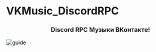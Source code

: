 # VKMusic_DiscordRPC
<h3 align="center">Discord RPC Музыки ВКонтакте!</h3>
<img src="https://ctrlv.link/shots/2022/12/05/sZNJ.png" alt="guide" data-canonical-src="https://i.imgur.com/NOWLYxP.png" align="center">

